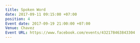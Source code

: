 ```yaml
---
title: Spoken Word
date: 2017-09-11 09:15:00 +07:00
position: 4
Event date: 2017-09-19 21:00:00 +07:00
Venue: Chavez
Event URL: https://www.facebook.com/events/432178463843304
---
```


